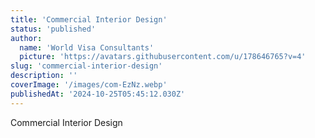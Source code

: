 ```yaml
---
title: 'Commercial Interior Design'
status: 'published'
author:
  name: 'World Visa Consultants'
  picture: 'https://avatars.githubusercontent.com/u/178646765?v=4'
slug: 'commercial-interior-design'
description: ''
coverImage: '/images/com-EzNz.webp'
publishedAt: '2024-10-25T05:45:12.030Z'
---
```


Commercial Interior Design